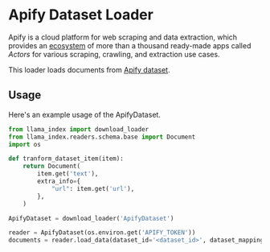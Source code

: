 # Apify Dataset Loader

Apify is a cloud platform for web scraping and data extraction,
which provides an [ecosystem](https://apify.com/store) of more than a thousand
ready-made apps called *Actors* for various scraping, crawling, and extraction use cases.

This loader loads documents from [Apify dataset](https://docs.apify.com/platform/storage/dataset).

## Usage

Here's an example usage of the ApifyDataset.

```python
from llama_index import download_loader
from llama_index.readers.schema.base import Document
import os

def tranform_dataset_item(item):
    return Document(
        item.get('text'),
        extra_info={
            "url": item.get('url'),
        },
    )

ApifyDataset = download_loader('ApifyDataset')

reader = ApifyDataset(os.environ.get('APIFY_TOKEN'))
documents = reader.load_data(dataset_id='<dataset_id>', dataset_mapping_function=tranform_dataset_item)
```
